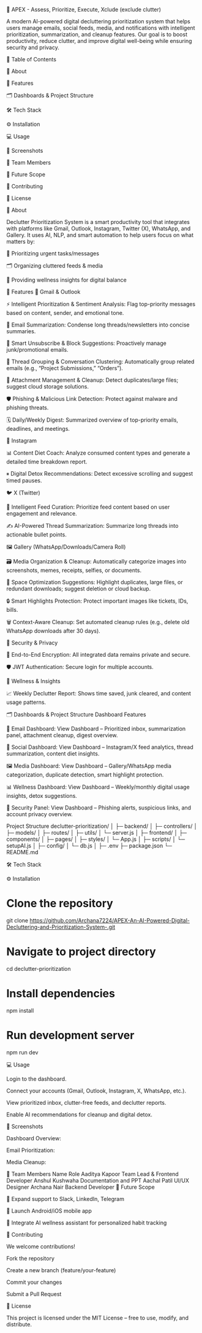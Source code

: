 🤖 APEX - Assess, Prioritize, Execute, Xclude (exclude clutter)

A modern AI-powered digital decluttering prioritization system that helps users manage emails, social feeds, media, and notifications with intelligent prioritization, summarization, and cleanup features.
Our goal is to boost productivity, reduce clutter, and improve digital well-being while ensuring security and privacy.

📖 Table of Contents

📝 About

🚀 Features

🗂 Dashboards & Project Structure

🛠 Tech Stack

⚙️ Installation

💻 Usage

📸 Screenshots

👥 Team Members

🌟 Future Scope

🤝 Contributing

📜 License


📝 About

Declutter Prioritization System is a smart productivity tool that integrates with platforms like Gmail, Outlook, Instagram, Twitter (X), WhatsApp, and Gallery.
It uses AI, NLP, and smart automation to help users focus on what matters by:

📌 Prioritizing urgent tasks/messages

🗂 Organizing cluttered feeds & media

🌱 Providing wellness insights for digital balance

🚀 Features
📩 Gmail & Outlook

⚡ Intelligent Prioritization & Sentiment Analysis: Flag top-priority messages based on content, sender, and emotional tone.

📰 Email Summarization: Condense long threads/newsletters into concise summaries.

🚫 Smart Unsubscribe & Block Suggestions: Proactively manage junk/promotional emails.

🧩 Thread Grouping & Conversation Clustering: Automatically group related emails (e.g., “Project Submissions,” “Orders”).

📎 Attachment Management & Cleanup: Detect duplicates/large files; suggest cloud storage solutions.

🛡 Phishing & Malicious Link Detection: Protect against malware and phishing threats.

🗓 Daily/Weekly Digest: Summarized overview of top-priority emails, deadlines, and meetings.

📸 Instagram

📊 Content Diet Coach: Analyze consumed content types and generate a detailed time breakdown report.

⏸ Digital Detox Recommendations: Detect excessive scrolling and suggest timed pauses.

🐦 X (Twitter)

🎯 Intelligent Feed Curation: Prioritize feed content based on user engagement and relevance.

✍️ AI-Powered Thread Summarization: Summarize long threads into actionable bullet points.

🖼️ Gallery (WhatsApp/Downloads/Camera Roll)

🗃 Media Organization & Cleanup: Automatically categorize images into screenshots, memes, receipts, selfies, or documents.

💾 Space Optimization Suggestions: Highlight duplicates, large files, or redundant downloads; suggest deletion or cloud backup.

🔒 Smart Highlights Protection: Protect important images like tickets, IDs, bills.

🗑 Context-Aware Cleanup: Set automated cleanup rules (e.g., delete old WhatsApp downloads after 30 days).

🔐 Security & Privacy

🔑 End-to-End Encryption: All integrated data remains private and secure.

🛡 JWT Authentication: Secure login for multiple accounts.

🌱 Wellness & Insights

📈 Weekly Declutter Report: Shows time saved, junk cleared, and content usage patterns.

🗂 Dashboards & Project Structure
Dashboard Features

📧 Email Dashboard: View Dashboard
 – Prioritized inbox, summarization panel, attachment cleanup, digest overview.

📱 Social Dashboard: View Dashboard
 – Instagram/X feed analytics, thread summarization, content diet insights.

🖼 Media Dashboard: View Dashboard
 – Gallery/WhatsApp media categorization, duplicate detection, smart highlight protection.

📊 Wellness Dashboard: View Dashboard
 – Weekly/monthly digital usage insights, detox suggestions.

🔐 Security Panel: View Dashboard
 – Phishing alerts, suspicious links, and account privacy overview.

Project Structure
declutter-prioritization/
│
├─ backend/
│   ├─ controllers/
│   ├─ models/
│   ├─ routes/
│   ├─ utils/
│   └─ server.js
│
├─ frontend/
│   ├─ components/
│   ├─ pages/
│   ├─ styles/
│   └─ App.js
│
├─ scripts/
│   └─ setupAI.js
│
├─ config/
│   └─ db.js
│
├─ .env
├─ package.json
└─ README.md

🛠 Tech Stack








⚙️ Installation
# Clone the repository
git clone https://github.com/Archana7224/APEX-An-AI-Powered-Digital-Decluttering-and-Prioritization-System-.git

# Navigate to project directory
cd declutter-prioritization

# Install dependencies
npm install

# Run development server
npm run dev

💻 Usage

Login to the dashboard.

Connect your accounts (Gmail, Outlook, Instagram, X, WhatsApp, etc.).

View prioritized inbox, clutter-free feeds, and declutter reports.

Enable AI recommendations for cleanup and digital detox.

📸 Screenshots

Dashboard Overview:

Email Prioritization:

Media Cleanup:



👥 Team Members
Name	Role
Aaditya Kapoor	Team Lead & Frontend Developer
Anshul Kushwaha	Documentation and PPT
Aachal Patil	UI/UX Designer
Archana Nair	Backend Developer
🌟 Future Scope

💬 Expand support to Slack, LinkedIn, Telegram

📱 Launch Android/iOS mobile app

🤖 Integrate AI wellness assistant for personalized habit tracking

🤝 Contributing

We welcome contributions!

Fork the repository

Create a new branch (feature/your-feature)

Commit your changes

Submit a Pull Request

📜 License

This project is licensed under the MIT License – free to use, modify, and distribute.
